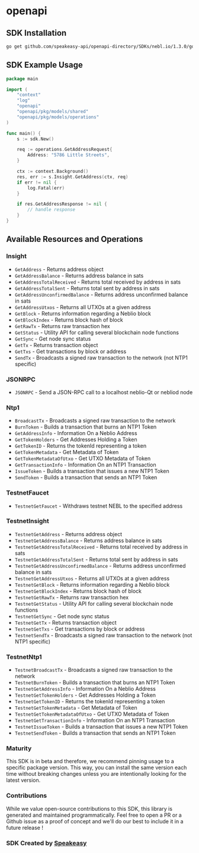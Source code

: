 # openapi

<!-- Start SDK Installation -->
## SDK Installation

```bash
go get github.com/speakeasy-api/openapi-directory/SDKs/nebl.io/1.3.0/go
```
<!-- End SDK Installation -->

## SDK Example Usage
<!-- Start SDK Example Usage -->
```go
package main

import (
    "context"
    "log"
    "openapi"
    "openapi/pkg/models/shared"
    "openapi/pkg/models/operations"
)

func main() {
    s := sdk.New()

    req := operations.GetAddressRequest{
        Address: "5786 Little Streets",
    }

    ctx := context.Background()
    res, err := s.Insight.GetAddress(ctx, req)
    if err != nil {
        log.Fatal(err)
    }

    if res.GetAddressResponse != nil {
        // handle response
    }
}
```
<!-- End SDK Example Usage -->

<!-- Start SDK Available Operations -->
## Available Resources and Operations


### Insight

* `GetAddress` - Returns address object
* `GetAddressBalance` - Returns address balance in sats
* `GetAddressTotalReceived` - Returns total received by address in sats
* `GetAddressTotalSent` - Returns total sent by address in sats
* `GetAddressUnconfirmedBalance` - Returns address unconfirmed balance in sats
* `GetAddressUtxos` - Returns all UTXOs at a given address
* `GetBlock` - Returns information regarding a Neblio block
* `GetBlockIndex` - Returns block hash of block
* `GetRawTx` - Returns raw transaction hex
* `GetStatus` - Utility API for calling several blockchain node functions
* `GetSync` - Get node sync status
* `GetTx` - Returns transaction object
* `GetTxs` - Get transactions by block or address
* `SendTx` - Broadcasts a signed raw transaction to the network (not NTP1 specific)

### JSONRPC

* `JSONRPC` - Send a JSON-RPC call to a localhost neblio-Qt or nebliod node

### Ntp1

* `BroadcastTx` - Broadcasts a signed raw transaction to the network
* `BurnToken` - Builds a transaction that burns an NTP1 Token
* `GetAddressInfo` - Information On a Neblio Address
* `GetTokenHolders` - Get Addresses Holding a Token
* `GetTokenID` - Returns the tokenId representing a token
* `GetTokenMetadata` - Get Metadata of Token
* `GetTokenMetadataOfUtxo` - Get UTXO Metadata of Token
* `GetTransactionInfo` - Information On an NTP1 Transaction
* `IssueToken` - Builds a transaction that issues a new NTP1 Token
* `SendToken` - Builds a transaction that sends an NTP1 Token

### TestnetFaucet

* `TestnetGetFaucet` - Withdraws testnet NEBL to the specified address

### TestnetInsight

* `TestnetGetAddress` - Returns address object
* `TestnetGetAddressBalance` - Returns address balance in sats
* `TestnetGetAddressTotalReceived` - Returns total received by address in sats
* `TestnetGetAddressTotalSent` - Returns total sent by address in sats
* `TestnetGetAddressUnconfirmedBalance` - Returns address unconfirmed balance in sats
* `TestnetGetAddressUtxos` - Returns all UTXOs at a given address
* `TestnetGetBlock` - Returns information regarding a Neblio block
* `TestnetGetBlockIndex` - Returns block hash of block
* `TestnetGetRawTx` - Returns raw transaction hex
* `TestnetGetStatus` - Utility API for calling several blockchain node functions
* `TestnetGetSync` - Get node sync status
* `TestnetGetTx` - Returns transaction object
* `TestnetGetTxs` - Get transactions by block or address
* `TestnetSendTx` - Broadcasts a signed raw transaction to the network (not NTP1 specific)

### TestnetNtp1

* `TestnetBroadcastTx` - Broadcasts a signed raw transaction to the network
* `TestnetBurnToken` - Builds a transaction that burns an NTP1 Token
* `TestnetGetAddressInfo` - Information On a Neblio Address
* `TestnetGetTokenHolders` - Get Addresses Holding a Token
* `TestnetGetTokenID` - Returns the tokenId representing a token
* `TestnetGetTokenMetadata` - Get Metadata of Token
* `TestnetGetTokenMetadataOfUtxo` - Get UTXO Metadata of Token
* `TestnetGetTransactionInfo` - Information On an NTP1 Transaction
* `TestnetIssueToken` - Builds a transaction that issues a new NTP1 Token
* `TestnetSendToken` - Builds a transaction that sends an NTP1 Token
<!-- End SDK Available Operations -->

### Maturity

This SDK is in beta and therefore, we recommend pinning usage to a specific package version.
This way, you can install the same version each time without breaking changes unless you are intentionally
looking for the latest version.

### Contributions

While we value open-source contributions to this SDK, this library is generated and maintained programmatically.
Feel free to open a PR or a Github issue as a proof of concept and we'll do our best to include it in a future release !

### SDK Created by [Speakeasy](https://docs.speakeasyapi.dev/docs/using-speakeasy/client-sdks)
